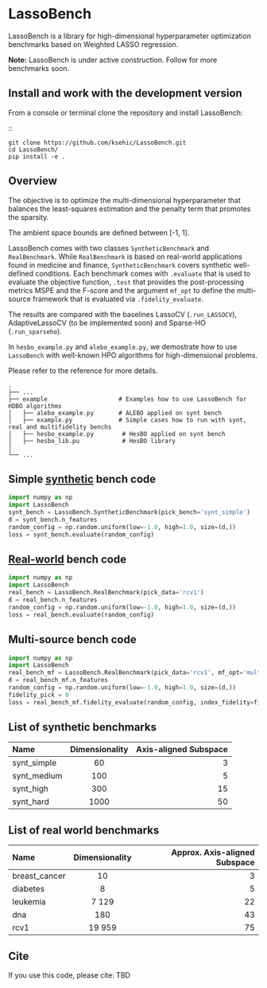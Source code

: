 # LassoBench

LassoBench is a library for high-dimensional hyperparameter optimization benchmarks based on Weighted LASSO regression.

**Note:** LassoBench is under active construction. Follow for more benchmarks soon.

## Install and work with the development version

From a console or terminal clone the repository and install LassoBench:

::

    git clone https://github.com/ksehic/LassoBench.git
    cd LassoBench/
    pip install -e .

## Overview
The objective is to optimize the multi-dimensional hyperparameter that balances
the least-squares estimation and the penalty term that promotes the sparsity.

The ambient space bounds are defined between [-1, 1].

LassoBench comes with two classes `SyntheticBenchmark` and `RealBenchmark`. While `RealBenchmark` is
based on real-world applications found in medicine and finance, `SyntheticBenchmark` covers synthetic well-defined conditions. Each benchmark comes with `.evaluate` that is used to evaluate the objective function, `.test` that provides the post-processing metrics MSPE and the F-score and the argument `mf_opt` to define the multi-source framework that is evaluated via `.fidelity_evaluate`.

The results are compared with the baselines LassoCV (`.run_LASSOCV`), AdaptiveLassoCV (to be implemented soon) and Sparse-HO (`.run_sparseho`).

In `hesbo_example.py` and `alebo_example.py`, we demostrate how to use `LassoBench` with well-known HPO algorithms for high-dimensional problems.

Please refer to the reference for more details. 

    .
    ├── ...
    ├── example                    # Examples how to use LassoBench for HDBO algorithms
    │   ├── alebo_example.py       # ALEBO applied on synt bench
    │   ├── example.py             # Simple cases how to run with synt, real and multifidelity benchs
    │   ├── hesbo_example.py        # HesBO applied on synt bench
    │   ├── hesbo_lib.pu            # HesBO library
    │
    └── ...

## Simple [synthetic](#list-of-synthetic-benchmarks) bench code
```python
import numpy as np
import LassoBench
synt_bench = LassoBench.SyntheticBenchmark(pick_bench='synt_simple')
d = synt_bench.n_features
random_config = np.random.uniform(low=-1.0, high=1.0, size=(d,))
loss = synt_bench.evaluate(random_config)
```
## [Real-world](#list-of-real-world-benchmarks) bench code
```python
import numpy as np
import LassoBench
real_bench = LassoBench.RealBenchmark(pick_data='rcv1')
d = real_bench.n_features
random_config = np.random.uniform(low=-1.0, high=1.0, size=(d,))
loss = real_bench.evaluate(random_config)
```
## Multi-source bench code
```python
import numpy as np
import LassoBench
real_bench_mf = LassoBench.RealBenchmark(pick_data='rcv1', mf_opt='multi_discrete')
d = real_bench_mf.n_features
random_config = np.random.uniform(low=-1.0, high=1.0, size=(d,))
fidelity_pick = 0
loss = real_bench_mf.fidelity_evaluate(random_config, index_fidelity=fidelity_pick)
```
## List of synthetic benchmarks
| Name          | Dimensionality | Axis-aligned Subspace |
| :---          |     :---:      |          ---:         |
| synt_simple  | 60    | 3 |
| synt_medium  | 100   | 5 |
| synt_high   | 300   | 15 |
| synt_hard   | 1000   | 50 |
## List of real world benchmarks
| Name         | Dimensionality | Approx. Axis-aligned Subspace |
| :---         |     :---:      |          ---:         |
| breast_cancer | 10 | 3 |
| diabetes | 8 | 5 |
| leukemia | 7 129 | 22 |
| dna | 180 | 43 |
| rcv1 | 19 959 | 75 |

## Cite

If you use this code, please cite: TBD
